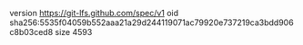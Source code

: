 version https://git-lfs.github.com/spec/v1
oid sha256:5535f04059b552aaa21a29d244119071ac79920e737219ca3bdd906c8b03ced8
size 4593
